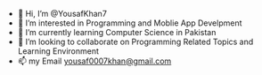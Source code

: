 - 👋 Hi, I’m @YousafKhan7
- 👀 I’m interested in Programming and Moblie App Develpment
- 🌱 I’m currently learning Computer Science in Pakistan
- 💞️ I’m looking to collaborate on Programming Related Topics and Learning Environment
- 📫 my Email yousaf0007khan@gmail.com

<!---
YousafKhan7/YousafKhan7 is a ✨ special ✨ repository because its `README.md` (this file) appears on your GitHub profile.
You can click the Preview link to take a look at your changes.
--->
